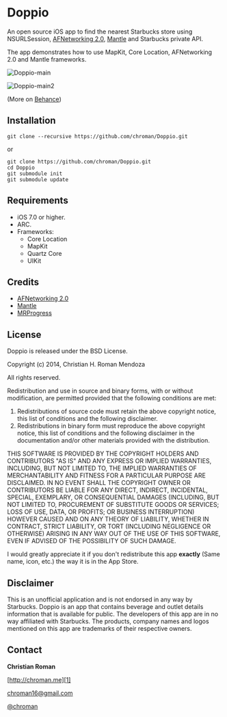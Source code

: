 Doppio
=======================
An open source iOS app to find the nearest Starbucks store using NSURLSession, [AFNetworking 2.0][4], [Mantle][5] and Starbucks private API.

The app demonstrates how to use MapKit, Core Location, AFNetworking 2.0 and Mantle frameworks.

![Doppio-main](http://chroman.me/wp-content/uploads/2013/12/1.png)

![Doppio-main2](http://chroman.me/wp-content/uploads/2013/12/3.png)

(More on [Behance][7])

Installation
------------
`git clone --recursive https://github.com/chroman/Doppio.git`

or

```
git clone https://github.com/chroman/Doppio.git
cd Doppio
git submodule init
git submodule update
```

Requirements
----------
* iOS 7.0 or higher.
* ARC.
* Frameworks:
    * Core Location
    * MapKit
    * Quartz Core
    * UIKit

Credits
----------
* [AFNetworking 2.0][4]
* [Mantle][5]
* [MRProgress][6]

## License
Doppio is released under the BSD License.

Copyright (c) 2014, Christian H. Roman Mendoza

All rights reserved.

Redistribution and use in source and binary forms, with or without
modification, are permitted provided that the following conditions are met: 

1. Redistributions of source code must retain the above copyright notice, this
   list of conditions and the following disclaimer. 
2. Redistributions in binary form must reproduce the above copyright notice,
   this list of conditions and the following disclaimer in the documentation
   and/or other materials provided with the distribution. 

THIS SOFTWARE IS PROVIDED BY THE COPYRIGHT HOLDERS AND CONTRIBUTORS "AS IS" AND
ANY EXPRESS OR IMPLIED WARRANTIES, INCLUDING, BUT NOT LIMITED TO, THE IMPLIED
WARRANTIES OF MERCHANTABILITY AND FITNESS FOR A PARTICULAR PURPOSE ARE
DISCLAIMED. IN NO EVENT SHALL THE COPYRIGHT OWNER OR CONTRIBUTORS BE LIABLE FOR
ANY DIRECT, INDIRECT, INCIDENTAL, SPECIAL, EXEMPLARY, OR CONSEQUENTIAL DAMAGES
(INCLUDING, BUT NOT LIMITED TO, PROCUREMENT OF SUBSTITUTE GOODS OR SERVICES;
LOSS OF USE, DATA, OR PROFITS; OR BUSINESS INTERRUPTION) HOWEVER CAUSED AND
ON ANY THEORY OF LIABILITY, WHETHER IN CONTRACT, STRICT LIABILITY, OR TORT
(INCLUDING NEGLIGENCE OR OTHERWISE) ARISING IN ANY WAY OUT OF THE USE OF THIS
SOFTWARE, EVEN IF ADVISED OF THE POSSIBILITY OF SUCH DAMAGE.

I would greatly appreciate it if you don't redistribute this app **exactly** (Same name, icon, etc.) the way it is in the App Store.

Disclaimer
----------
This is an unofficial application and is not endorsed in any way by Starbucks.
Doppio is an app that contains beverage and outlet details information that is available for public.
The developers of this app are in no way affiliated with Starbucks.
The products, company names and logos mentioned on this app are trademarks of their respective owners.

Contact
----------

**Christian Roman**
  
[http://chroman.me][1]

[chroman16@gmail.com][2]

[@chroman][3] 

  [1]: http://chroman.me
  [2]: mailto:chroman16@gmail.com
  [3]: http://twitter.com/chroman
  [4]: https://github.com/AFNetworking/AFNetworking
  [5]: https://github.com/MantleFramework/Mantle
  [6]: https://github.com/mrackwitz/MRProgress
  [7]: https://www.behance.net/gallery/Doppio/13512309
